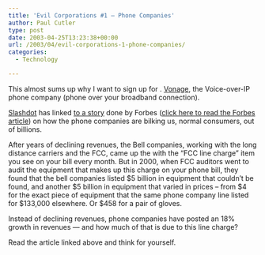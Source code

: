 ```yaml
---
title: 'Evil Corporations #1 – Phone Companies'
author: Paul Cutler
type: post
date: 2003-04-25T13:23:38+00:00
url: /2003/04/evil-corporations-1-phone-companies/
categories:
  - Technology

---
```

This almost sums up why I want to sign up for . [Vonage][1], the Voice-over-IP phone company (phone over your broadband connection).

[Slashdot][2] has linked [to a story][3] done by Forbes ([click here to read the Forbes article][4]) on how the phone companies are bilking us, normal consumers, out of billions.

After years of declining revenues, the Bell companies, working with the long distance carriers and the FCC, came up the with the &#8220;FCC line charge&#8221; item you see on your bill every month. But in 2000, when FCC auditors went to audit the equipment that makes up this charge on your phone bill, they found that the bell companies listed $5 billion in equipment that couldn&#8217;t be found, and another $5 billion in equipment that varied in prices &#8211; from $4 for the exact piece of equipment that the same phone company line listed for $133,000 elsewhere. Or $458 for a pair of gloves.

Instead of declining revenues, phone companies have posted an 18% growth in revenues &#8212; and how much of that is due to this line charge?

Read the article linked above and think for yourself.

 [1]: http://www.vonage.com
 [2]: http://slashdot.org
 [3]: http://slashdot.org/article.pl?sid=03/04/25/1242218&mode=nested&tid=98&tid=187
 [4]: http://www.forbes.com/forbes/2003/0512/082_print.html